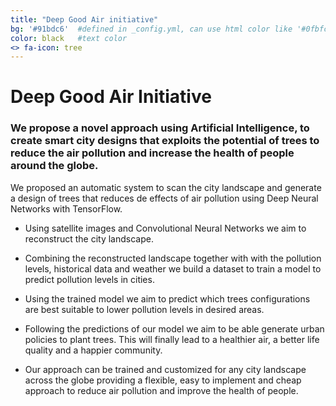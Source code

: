```yaml
---
title: "Deep Good Air initiative"
bg: '#91bdc6'  #defined in _config.yml, can use html color like '#0fbfcf'
color: black   #text color
<> fa-icon: tree
---
```



# **Deep Good Air Initiative**

### We propose a novel approach using Artificial Intelligence, to create smart city designs that exploits the potential of trees to reduce the air pollution and increase the health of people around the globe.

We proposed an automatic system to scan the city landscape and generate a design of trees that reduces de effects of air pollution using Deep Neural Networks with TensorFlow.

* Using satellite images and Convolutional Neural Networks we aim to reconstruct the city landscape.
* Combining the reconstructed landscape together with  with the pollution levels,  historical data and weather we build a dataset to train a model to predict pollution levels in cities.
* Using the trained model we aim to predict which trees configurations are best suitable to lower pollution levels in desired areas.
* Following the predictions of our model we aim to be able generate urban policies to plant trees. This will finally lead to a healthier air, a better life quality and a happier community.

* Our approach can be trained and customized for any city landscape across the globe providing a flexible, easy to implement and cheap approach to reduce air pollution and improve the health of people.


<!---
* Studies show that ...
* Using tensorflow to train a deep neural network model to predict pollution levels given a tree planting schema over a city.
	* First, transform satelite images in 3d reconstruction space of a city or a land.
	* Second, using data of pollution levels of certain zones train a model to predict the pollution given a tree distribution and a architectural sourounding.
	* Using papers information generate greedy optimal solutions and evaluate pollution levels.
	* Find better solutions.
--->
